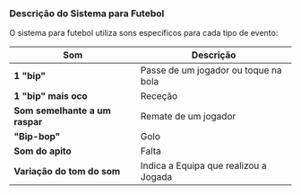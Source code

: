 ### Descrição do Sistema para Futebol

O sistema para futebol utiliza sons específicos para cada tipo de evento:

| Som                              | Descrição                                    |
|----------------------------------|----------------------------------------------|
| **1 "bip"**                      | Passe de um jogador ou toque na bola         |
| **1 "bip" mais oco**             | Receção                                      |
| **Som semelhante a um raspar**   | Remate de um jogador                         |
| **"Bip-bop"**                    | Golo                                         |
| **Som do apito**                 | Falta                                        |
| **Variação do tom do som**       | Indica a Equipa que realizou a Jogada        |
